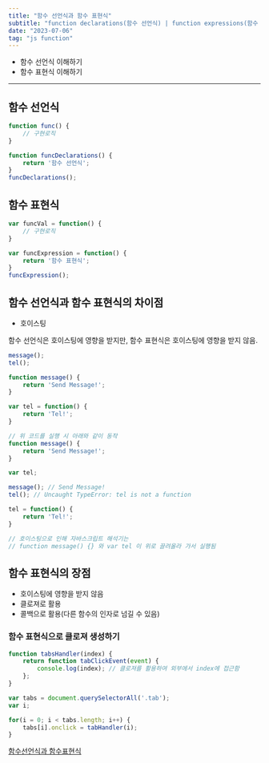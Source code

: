 ```yaml
---
title: "함수 선언식과 함수 표현식"
subtitle: "function declarations(함수 선언식) | function expressions(함수 표현식)"
date: "2023-07-06"
tag: "js function"
--- 
```


- 함수 선언식 이해하기
- 함수 표현식 이해하기

---

## 함수 선언식

```js
function func() {
    // 구현로직
}
```  

```js
function funcDeclarations() {
    return '함수 선언식';
}
funcDeclarations();
```  

## 함수 표현식

```js
var funcVal = function() {
    // 구현로직
}
```  

```js
var funcExpression = function() {
    return '함수 표현식';
}
funcExpression();
```  

## 함수 선언식과 함수 표현식의 차이점

- 호이스팅

함수 선언식은 호이스팅에 영향을 받지만, 함수 표현식은 호이스팅에 영향을 받지 않음.  

```js
message();
tel();

function message() {
    return 'Send Message!';
}

var tel = function() {
    return 'Tel!';
}
```  

```js
// 위 코드를 실행 시 아래와 같이 동작
function message() {
    return 'Send Message!';
}

var tel;

message(); // Send Message!
tel(); // Uncaught TypeError: tel is not a function

tel = function() {
    return 'Tel!';
}

// 호이스팅으로 인해 자바스크립트 해석기는 
// function message() {} 와 var tel 이 위로 끌려올라 가서 실행됨
```  

## 함수 표현식의 장점

- 호이스팅에 영향을 받지 않음
- 클로져로 활용
- 콜백으로 활용(다른 함수의 인자로 넘길 수 있음)

### 함수 표현식으로 클로져 생성하기

```js
function tabsHandler(index) {
    return function tabClickEvent(event) {
        console.log(index); // 클로져를 활용하여 외부에서 index에 접근함
    };
}

var tabs = document.querySelectorAll('.tab');
var i;

for(i = 0; i < tabs.length; i++) {
    tabs[i].onclick = tabHandler(i);
}
```  



[함수선언식과 함수표현식](https://joshua1988.github.io/web-development/javascript/function-expressions-vs-declarations/)
